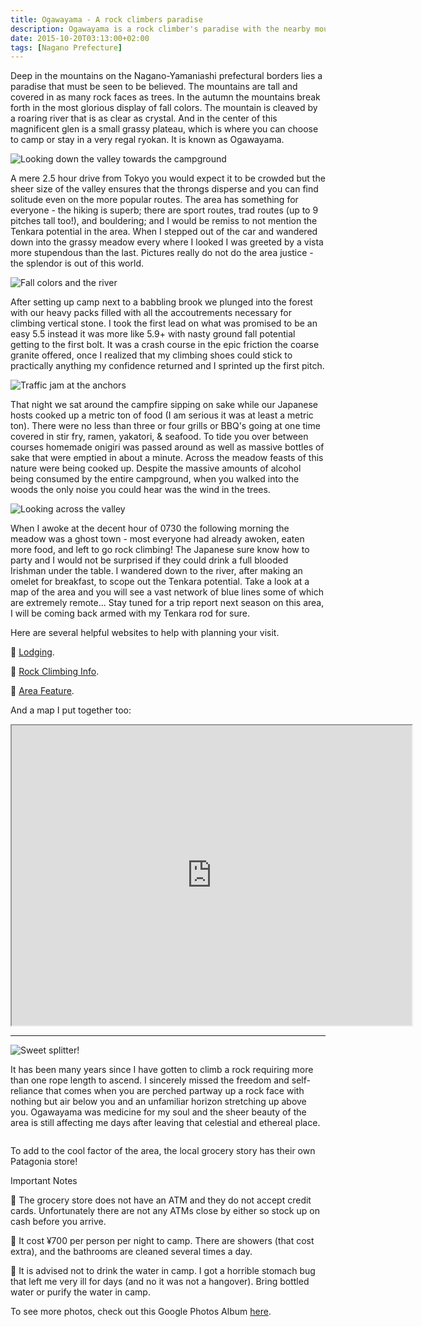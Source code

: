 ```yaml
---
title: Ogawayama - A rock climbers paradise
description: Ogawayama is a rock climber's paradise with the nearby mountains covered in several lifetimes worth of rock climbing adventure...
date: 2015-10-20T03:13:00+02:00
tags: [Nagano Prefecture]
---
```

<div class="text-lg mt-2">
<p class="mb-2">Deep in the mountains on the Nagano-Yamaniashi prefectural borders lies a paradise that must be seen to be believed. The mountains are tall and covered in as many rock faces as trees. In the autumn the mountains break forth in the most glorious display of fall colors. The mountain is cleaved by a roaring river that is as clear as crystal. And in the center of this magnificent glen is a small grassy plateau, which is where you can choose to camp or stay in a very regal ryokan. It is known as Ogawayama.</p>

<img class="w-8/12 rounded-lg shadow-lg mx-auto" src="https://fallfish-tenkara-images.s3-us-west-1.amazonaws.com/FfT+-+Ogawayama/ogawayama-rock+climbing-japan-valley-campground.JPG" alt="Looking down the valley towards the campground" />

<p class="mt-2 mb-2">A mere 2.5 hour drive from Tokyo you would expect it to be crowded but the sheer size of the valley ensures that the throngs disperse and you can find solitude even on the more popular routes. The area has something for everyone - the hiking is superb; there are sport routes, trad routes (up to 9 pitches tall too!), and bouldering; and I would be remiss to not mention the Tenkara potential in the area. When I stepped out of the car and wandered down into the grassy meadow every where I looked I was greeted by a vista more stupendous than the last. Pictures really do not do the area justice - the splendor is out of this world.</p>

<img class="w-8/12 rounded-lg shadow-lg mx-auto" src="https://fallfish-tenkara-images.s3-us-west-1.amazonaws.com/FfT+-+Ogawayama/ogawayama-rock+climbing-japan-river-rock-fall+colors.JPG" alt="Fall colors and the river" />

<p class="mt-2 mb-2">After setting up camp next to a babbling brook we plunged into the forest with our heavy packs filled with all the accoutrements necessary for climbing vertical stone. I took the first lead on what was promised to be an easy 5.5 instead it was more like 5.9+ with nasty ground fall potential getting to the first bolt. It was a crash course in the epic friction the coarse granite offered, once I realized that my climbing shoes could stick to practically anything my confidence returned and I sprinted up the first pitch.</p>

<img class="w-8/12 rounded-lg shadow-lg mx-auto" src="https://fallfish-tenkara-images.s3-us-west-1.amazonaws.com/FfT+-+Ogawayama/ogawayama-rock+climbing-japan-traffic+jam-anchors.JPG" alt="Traffic jam at the anchors" />

<p class="mt-2 mb-2">That night we sat around the campfire sipping on sake while our Japanese hosts cooked up a metric ton of food (I am serious it was at least a metric ton). There were no less than three or four grills or BBQ's going at one time covered in stir fry, ramen, yakatori, &amp; seafood. To tide you over between courses homemade onigiri was passed around as well as massive bottles of sake that were emptied in about a minute. Across the meadow feasts of this nature were being cooked up. Despite the massive amounts of alcohol being consumed by the entire campground, when you walked into the woods the only noise you could hear was the wind in the trees.</p>

<img class="w-8/12 rounded-lg shadow-lg mx-auto" src="https://fallfish-tenkara-images.s3-us-west-1.amazonaws.com/FfT+-+Ogawayama/ogawayama-rock+climbing-japan-views-landslide.JPG" alt="Looking across the valley" />

<p class="mt-2 mb-2">When I awoke at the decent hour of 0730 the following morning the meadow was a ghost town - most everyone had already awoken, eaten more food, and left to go rock climbing! The Japanese sure know how to party and I would not be surprised if they could drink a full blooded Irishman under the table. I wandered down to the river, after making an omelet for breakfast, to scope out the Tenkara potential. Take a look at a map of the area and you will see a vast network of blue lines some of which are extremely remote... Stay tuned for a trip report next season on this area, I will be coming back armed with my Tenkara rod for sure.</p>

<p class="mt-2 mb-2">Here are several helpful websites to help with planning your visit.</p>

<p class="mt-2 mb-2">&#128205; <a href="https://w2.avis.ne.jp/~mawarime/" target="_blank" rel="noopener noreferrer">Lodging</a>.</p>

<p class="mt-2 mb-2">&#128205; <a href="https://www.ogawayama.com/" target="_blank" rel="noopener noreferrer">Rock Climbing Info</a>.</p>

<p class="mt-2 mb-2">&#128205; <a href="https://www.ukclimbing.com/articles/page.php?id=264" target="_blank" rel="noopener noreferrer">Area Feature</a>.</p>

<p class="mt-2 mb-2">And a map I put together too:</p>

<div style="text-align:center"><iframe src="https://www.google.com/maps/d/embed?mid=zaUCQfkWuJ3s.kPtaKpieNe2A" width="640" height="480"></iframe></div>

<hr />

<img class="mt-2 w-8/12 rounded-lg shadow-lg mx-auto" src="https://fallfish-tenkara-images.s3-us-west-1.amazonaws.com/FfT+-+Ogawayama/ogawayama-rock+climbing-japan-crack.JPG" alt="Sweet splitter!" />

<p class="mt-2 mb-2">It has been many years since I have gotten to climb a rock requiring more than one rope length to ascend. I sincerely missed the freedom and self-reliance that comes when you are perched partway up a rock face with nothing but air below you and an unfamiliar horizon stretching up above you. Ogawayama was medicine for my soul and the sheer beauty of the area is still affecting me days after leaving that celestial and ethereal place.</p>

<img class="w-8/12 rounded-lg shadow-lg mx-auto" src="https://fallfish-tenkara-images.s3-us-west-1.amazonaws.com/FfT+-+Ogawayama/ogawayama-rock+climbing-japan-bouldering.JPG" alt="" />

<p class="mt-2 mb-2">To add to the cool factor of the area, the local grocery story has their own Patagonia store!</p>

<p class="mt-2 mb-2 font-extrabold">Important Notes</p>
 	
<p class="mt-2 mb-2">&#128205; The grocery store does not have an ATM and they do not accept credit cards. Unfortunately there are not any ATMs close by either so stock up on cash before you arrive.</p>

<p class="mt-2 mb-2">&#128205; It cost ¥700 per person per night to camp. There are showers (that cost extra), and the bathrooms are cleaned several times a day.</p>

<p class="mt-2 mb-2">&#128205; It is advised not to drink the water in camp. I got a horrible stomach bug that left me very ill for days (and no it was not a hangover). Bring bottled water or purify the water in camp.</p>

<p class="mt-2 mb-2 italic text-center font-semibold text-gray-400">To see more photos, check out this Google Photos Album <a href="https://photos.app.goo.gl/KUHAFoA2TH2Q3hF1A" target="_blank" rel="noopener" class="text-red-500 hover:bg-red-500 hover:text-white">here</a>.</p>
</div>